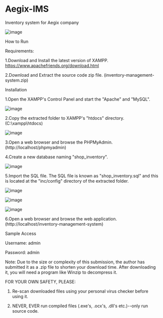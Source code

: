 # Aegix-IMS
Inventory system for Aegix company

![image](https://github.com/user-attachments/assets/01d8666e-4ba1-4488-ad46-bb1e10e9027b)


How to Run 

Requirements: 

1.Download and Install the latest version of XAMPP. https://www.apachefriends.org/download.html

2.Download and Extract the source code zip file. (inventory-management-system.zip) 

Installation 

1.Open the XAMPP's Control Panel and start the "Apache" and "MySQL". 

![image](https://github.com/user-attachments/assets/397c0783-ee5f-4df0-8328-73fd16f61acf)


2.Copy the extracted folder to XAMPP's "htdocs" directory. (C:\xampp\htdocs) 

![image](https://github.com/user-attachments/assets/4bb22d26-48b0-4bda-a534-59046a4c5322)


3.Open a web browser and browse the PHPMyAdmin. (http://localhost/phpmyadmin) 

4.Create a new database naming "shop_inventory". 

![image](https://github.com/user-attachments/assets/4520318f-8f63-43a8-b641-f666be50b297)

5.Import the SQL file. The SQL file is known as "shop_inventory.sql" and this is located at the "inc/config" directory of the extracted folder. 

![image](https://github.com/user-attachments/assets/5fd5692c-f568-4585-a2d7-8ad40a33d664)

![image](https://github.com/user-attachments/assets/76a3514b-12ee-47ce-8ed9-d4038de6cdac)

![image](https://github.com/user-attachments/assets/84545a82-073a-4b6a-88f3-814eda32879b)

6.Open a web browser and browse the web application. (http://localhost/inventory-management-system) 

Sample Access 

Username: admin 

Password: admin 

Note: Due to the size or complexity of this submission, the author has submitted it as a .zip file to shorten your download time. After downloading it, you will need a program like Winzip to decompress it. 

FOR YOUR OWN SAFETY, PLEASE: 

1. Re-scan downloaded files using your personal virus checker before using it. 

2. NEVER, EVER run compiled files (.exe's, .ocx's, .dll's etc.)--only run source code.

